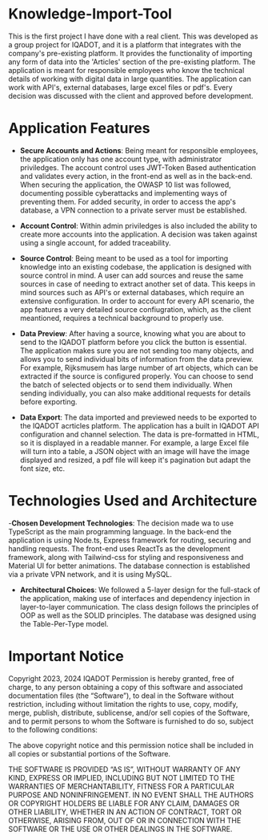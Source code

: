 # Knowledge-Import-Tool

This is the first project I have done with a real client. This was developed as a group project for IQADOT, and it is a platform that integrates with the company's pre-existing platform. It provides the functionality of importing any form of data into the 'Articles' section of the pre-existing platform. The application is meant for responsible employees who know the technical details of working with digital data in large quantities. The application can work with API's, external databases, large excel files or pdf's. Every decision was discussed with the client and approved before development.

# Application Features

- **Secure Accounts and Actions**: Being meant for responsible employees, the application only has one account type, with administrator priviledges. The account control uses JWT-Token Based authentication and validates every action, in the front-end as well as in the back-end. When securing the application, the OWASP 10 list was followed, documenting possible cyberattacks and implementing ways of preventing them. For added security, in order to access the app's database, a VPN connection to a private server must be established.

- **Account Control**: Within admin priviledges is also included the ability to create more accounts into the application. A decision was taken against using a single account, for added traceability.

- **Source Control**: Being meant to be used as a tool for importing knowledge into an existing codebase, the application is designed with source control in mind. A user can add sources and reuse the same sources in case of needing to extract another set of data. This keeps in mind sources such as API's or external databases, which require an extensive configuration. In order to account for every API scenario, the app features a very detailed source confiugration, which, as the client meantioned, requires a technical background to properly use.

- **Data Preview**: After having a source, knowing what you are about to send to the IQADOT platform before you click the button is essential. The application makes sure you are not sending too many objects, and allows you to send individual bits of information from the data preview. For example, Rijksmusem has large number of art objects, which can be extracted if the source is configured properly. You can choose to send the batch of selected objects or to send them individually. When sending individually, you can also make additional requests for details before exporting.

- **Data Export**: The data imported and previewed needs to be exported to the IQADOT acrticles platform. The application has a built in IQADOT API configuration and channel selection. The data is pre-formatted in HTML, so it is displayed in a readable manner. For example, a large Excel file will turn into a table, a JSON object with an image will have the image displayed and resized, a pdf file will keep it's pagination but adapt the font size, etc.

# Technologies Used and Architecture

-**Chosen Development Technologies**: The decision made wa to use TypeScript as the main programming language. In the back-end the application is using Node.ts, Express framework for routing, securing and handling requests. The front-end uses ReactTs as the development framework, along with Tailwind-css for styling and responsiveness and Material UI for better animations. The database connection is established via a private VPN network, and it is using MySQL.

- **Architectural Choices**: We followed a 5-layer design for the full-stack of the application, making use of interfaces and dependency injection in layer-to-layer communication. The class design follows the principles of OOP as well as the SOLID principles. The database was designed using the Table-Per-Type model.

# Important Notice

Copyright 2023, 2024 IQADOT
Permission is hereby granted, free of charge, to any person obtaining a copy of this software and associated documentation files (the “Software”), to deal in the Software without restriction, including without limitation the rights to use, copy, modify, merge, publish, distribute, sublicense, and/or sell copies of the Software, and to permit persons to whom the Software is furnished to do so, subject to the following conditions:

The above copyright notice and this permission notice shall be included in all copies or substantial portions of the Software.

THE SOFTWARE IS PROVIDED “AS IS”, WITHOUT WARRANTY OF ANY KIND, EXPRESS OR IMPLIED, INCLUDING BUT NOT LIMITED TO THE WARRANTIES OF MERCHANTABILITY, FITNESS FOR A PARTICULAR PURPOSE AND NONINFRINGEMENT. IN NO EVENT SHALL THE AUTHORS OR COPYRIGHT HOLDERS BE LIABLE FOR ANY CLAIM, DAMAGES OR OTHER LIABILITY, WHETHER IN AN ACTION OF CONTRACT, TORT OR OTHERWISE, ARISING FROM, OUT OF OR IN CONNECTION WITH THE SOFTWARE OR THE USE OR OTHER DEALINGS IN THE SOFTWARE.
